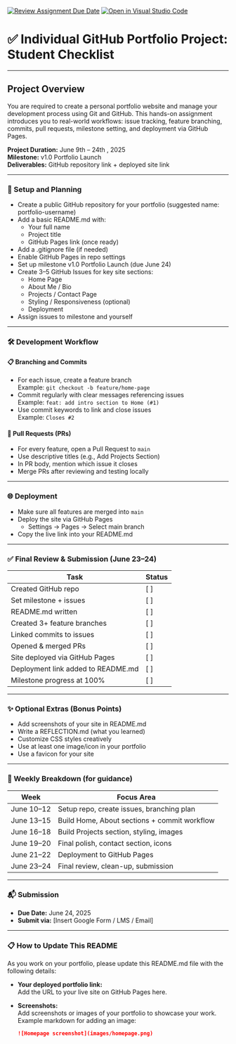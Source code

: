 [![Review Assignment Due Date](https://classroom.github.com/assets/deadline-readme-button-22041afd0340ce965d47ae6ef1cefeee28c7c493a6346c4f15d667ab976d596c.svg)](https://classroom.github.com/a/nf_lrVjW)
[![Open in Visual Studio Code](https://classroom.github.com/assets/open-in-vscode-2e0aaae1b6195c2367325f4f02e2d04e9abb55f0b24a779b69b11b9e10269abc.svg)](https://classroom.github.com/online_ide?assignment_repo_id=19698011&assignment_repo_type=AssignmentRepo)
# ✅ Individual GitHub Portfolio Project: Student Checklist
________________________________________

## Project Overview

You are required to create a personal portfolio website and manage your development process using Git and GitHub. This hands-on assignment introduces you to real-world workflows: issue tracking, feature branching, commits, pull requests, milestone setting, and deployment via GitHub Pages.

**Project Duration:** June 9th – 24th , 2025  
**Milestone:** v1.0 Portfolio Launch  
**Deliverables:** GitHub repository link + deployed site link

________________________________________

### 🧭 Setup and Planning 

- Create a public GitHub repository for your portfolio (suggested name: portfolio-username)
- Add a basic README.md with:  
  - Your full name  
  - Project title  
  - GitHub Pages link (once ready)  
- Add a .gitignore file (if needed)  
- Enable GitHub Pages in repo settings  
- Set up milestone v1.0 Portfolio Launch (due June 24)  
- Create 3–5 GitHub Issues for key site sections:  
  - Home Page  
  - About Me / Bio  
  - Projects / Contact Page  
  - Styling / Responsiveness (optional)  
  - Deployment  
- Assign issues to milestone and yourself

________________________________________

### 🛠️ Development Workflow 

#### 📋 Branching and Commits

- For each issue, create a feature branch  
  Example: `git checkout -b feature/home-page`  
- Commit regularly with clear messages referencing issues  
  Example: `feat: add intro section to Home (#1)`  
- Use commit keywords to link and close issues  
  Example: `Closes #2`

#### 🔁 Pull Requests (PRs)

- For every feature, open a Pull Request to `main`  
- Use descriptive titles (e.g., Add Projects Section)  
- In PR body, mention which issue it closes  
- Merge PRs after reviewing and testing locally

________________________________________

### 🌐 Deployment 

- Make sure all features are merged into `main`  
- Deploy the site via GitHub Pages  
  - Settings → Pages → Select main branch  
- Copy the live link into your README.md

________________________________________

### ✅ Final Review & Submission (June 23–24)

| Task                       | Status |
|----------------------------|--------|
| Created GitHub repo        | [ ]    |
| Set milestone + issues     | [ ]    |
| README.md written          | [ ]    |
| Created 3+ feature branches| [ ]    |
| Linked commits to issues   | [ ]    |
| Opened & merged PRs        | [ ]    |
| Site deployed via GitHub Pages | [ ] |
| Deployment link added to README.md | [ ] |
| Milestone progress at 100% | [ ]    |

________________________________________

### ✨ Optional Extras (Bonus Points)
 
 - Add screenshots of your site in README.md  
- Write a REFLECTION.md (what you learned)  
- Customize CSS styles creatively  
- Use at least one image/icon in your portfolio  
- Use a favicon for your site

________________________________________

### 📅 Weekly Breakdown (for guidance)

| Week          | Focus Area                                |
|---------------|------------------------------------------|
| June 10–12    | Setup repo, create issues, branching plan|
| June 13–15    | Build Home, About sections + commit workflow|
| June 16–18    | Build Projects section, styling, images  |
| June 19–20    | Final polish, contact section, icons     |
| June 21–22    | Deployment to GitHub Pages                |
| June 23–24    | Final review, clean-up, submission        |

________________________________________

### 📬 Submission

- **Due Date:** June 24, 2025  
- **Submit via:** [Insert Google Form / LMS / Email]

________________________________________

### 📋 How to Update This README

As you work on your portfolio, please update this README.md file with the following details:

- **Your deployed portfolio link:**  
  Add the URL to your live site on GitHub Pages here.

- **Screenshots:**  
  Add screenshots or images of your portfolio to showcase your work.  
  Example markdown for adding an image:  
  ```markdown
  ![Homepage screenshot](images/homepage.png)
